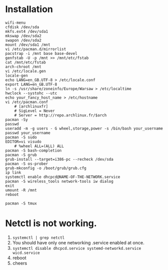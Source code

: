 # Installation

```
wifi-menu
cfdisk /dev/sda
mkfs.ext4 /dev/sda1
mkswap /dev/sda2
swapon /dev/sda2
mount /dev/sda1 /mnt
vi /etc/pacman.d/mirrorlist
pacstrap -i /mnt base base-devel
genfstab -U -p /mnt >> /mnt/etc/fstab
cat /mnt/etc/fstab
arch-chroot /mnt
vi /etc/locale.gen
locale-gen
echo LANG=en_GB.UTF-8 > /etc/locale.conf
export LANG=en_GB.UTF-8
ln -s /usr/share/zoneinfo/Europe/Warsaw > /etc/localtime
hwclock --systohc --utc
echo your_fancy_host_name > /etc/hostname
vi /etc/pacman.conf
    # [archlinuxfr]
    # SigLevel = Never
    # Server = http://repo.archlinux.fr/$arch
pacman -Sy
passwd
useradd -m -g users - G wheel,storage,power -s /bin/bash your_username
passwd your_username
pacman -S sudo
EDITOR=vi visudo
    # %wheel ALL=(ALL) ALL
pacman -S bash-completion
pacman -S grub
grub-install --target=i386-pc --recheck /dev/sda
pacman -S os-prober
grub-mkconfig -o /boot/grub/grub.cfg
ip link
systemctl enable dhcpcd@NAME-OF-THE-NETWORK.service
pacman -S wireless_tools network-tools iw dialog
exit 
umount -R /mnt
reboot
```

```
pacman -S tmux
```


# Netctl is not working.

1. `systemctl | grep netctl`
2. You should have only one networking .service enabled at once.
3. `systemctl disable dhcpcd.service systemd-networkd.service wicd.service`
4. reboot
5. cheers

